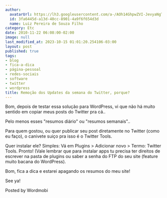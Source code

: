 ```yaml
---
author:
  avatarUrl: https://lh3.googleusercontent.com/a-/AOh14GhpwZVI-JevyaNgTdlrOT6YN20cI6V9Kxtq38Ij8AQ=s100
  id: 3fa6445d-a13d-40cc-8901-4a9f6f654d3d
  name: Luiz Pereira de Souza Filho
category: Etc
date: 2010-11-22 06:08:00-02:00
image: null
last_modified_at: 2023-10-15 01:01:20.254106-03:00
layout: post
published: true
tags:
- blog
- fica-a-dica
- página-pessoal
- redes-sociais
- software
- twitter
- wordpress
title: Remoção dos Updates da semana do Twitter, porque?
---
```


Bom, depois de testar essa solução para WordPress, vi que não há muito sentido em copiar meus posts do Twitter pra cá..

Pelo menos esses "resumos diário" ou "resumos semanais"..

Para quem gostou, ou quer publicar seu post diretamente no Twitter (como eu faço), o canivete suiço pra isso é o Twitter Tools.

Quer instalar ele? Simples: Vá em Plugins > Adicionar novo > Termo: Twitter Tools. Pronto! (Vale lembrar que para instalar apps tu precisa ter direitos de escrever na pasta de plugins ou saber a senha do FTP do seu site (feature muito bacana do WordPress).

Bom, fica a dica e estarei apagando os resumos do meu site!

See ya!

Posted by Wordmobi

